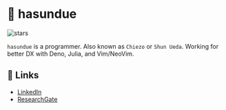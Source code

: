 # :beer: hasundue
![stars](https://img.shields.io/github/stars/hasundue)

`hasundue` is a programmer. Also known as `Chiezo` or `Shun Ueda`. Working for better DX with Deno, Julia, and Vim/NeoVim.

## :link: Links
- [LinkedIn](https://www.linkedin.com/in/shun-ueda/)
- [ResearchGate](https://www.researchgate.net/profile/Shun-Ueda)
